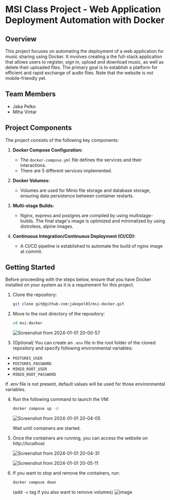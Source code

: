 # MSI Class Project - Web Application Deployment Automation with Docker

## Overview
This project focuses on automating the deployment of a web application for music sharing using Docker. It involves creating a the full-stack application that allows users to register, sign in, upload and download music, as well as delete their uploaded files. The primary goal is to establish a platform for efficient and rapid exchange of audio files. Note that the website is not mobile-friendly yet.

## Team Members
- Jaka Pelko
- Miha Vintar

## Project Components

The project consists of the following key components:

1. **Docker Compose Configuration:**
   - The `docker-compose.yml` file defines the services and their interactions.
   - There are 5 different services implemented.

2. **Docker Volumes:**
   - Volumes are used for Minio file storage and database storage, ensuring data persistence between container restarts.

3. **Multi-stage Builds:**
   - Nginx, express and postgres are compiled by using multistage-builds. The final stage's image is optimized and minimalized by using distroless, alpine images.

4. **Continuous Integration/Continuous Deployment (CI/CD):**
   - A CI/CD pipeline is established to automate the build of nginx image at commit.

## Getting Started
Before proceeding with the steps below, ensure that you have Docker installed on your system as it is a requirement for this project.


1. Clone the repository:

    ```bash
    git clone git@github.com:jakepel03/msi-docker.git
    ```

2. Move to the root directory of the repository:

    ```bash
    cd msi-docker
    ```
    
   ![Screenshot from 2024-01-01 20-00-57](https://github.com/jakepel03/msi-docker/assets/69330734/907ac77a-26f9-4c6b-aa37-5fd662760573)


3. (Optional) You can create an `.env` file in the root folder of the cloned repository and specify following environmental variables:
    
- `POSTGRES_USER`
- `POSTGRES_PASSWORD`
- `MINIO_ROOT_USER`
- `MINIO_ROOT_PASSWORD`

If .env file is not present, default values will be used for those environmental variables.
  
4. Run the following command to launch the VM:

    ```bash
    docker compose up -d
    ```
   ![Screenshot from 2024-01-01 20-04-05](https://github.com/jakepel03/msi-docker/assets/69330734/2e8a10a5-d2b2-410f-bf3b-326d7615f0b2)

    Wait until containers are started.


5. Once the containers are running, you can access the website on http://localhost


   ![Screenshot from 2024-01-01 20-04-31](https://github.com/jakepel03/msi-docker/assets/69330734/4d50b13a-0f59-4f80-a940-aa04352bf65e)
   
   ![Screenshot from 2024-01-01 20-05-11](https://github.com/jakepel03/msi-docker/assets/69330734/08db1a05-2457-45b1-a3de-56e591f24b65)
   
6. If you want to stop and remove the containers, run:

    ```bash
    docker compose down
    ```
    (add `-v` tag if you also want to remove volumes)
   ![image](https://github.com/jakepel03/msi-docker/assets/69330734/dff33a29-a195-41c1-a763-2b541dff5120)

